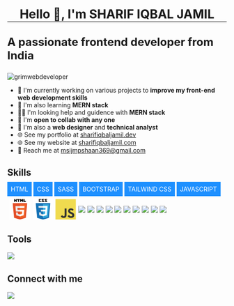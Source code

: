 <div>
<h1 style="border-bottom: 1px solid black; text-align:center;">Hello 👋, I'm SHARIF IQBAL JAMIL</h1>

<h2>
<p style="font-size: 1.6rem; font-weight: 700;">A passionate frontend developer from India</p>
</h2>

<p style="text-align: left;"> <img src="https://komarev.com/ghpvc/?username=grimdeveloper&label=Profile%20views&color=3b82f6&style=flat" alt="grimwebdeveloper" /> </p>

<ul>
    <li>🤵 I'm currently working on various projects to <strong>improve my front-end web development skills</strong></li>
    <li>🧠 I'm also learning <strong>MERN stack</strong> </li>
    <li>👩‍🏫 I'm looking help and guidence with <strong>MERN stack</strong></li>
    <li>🤝 I'm <strong>open to collab with any one</strong></li>
    <li>🐂 I'm also a <strong>web designer</strong> and <strong>technical analyst</strong></li>
    <li>🌐 See my portfolio at <a href="https://sharifiqbaljamil.dev">sharifiqbaljamil.dev</a></li>
    <li>🌐 See my website at <a href="https://sharifiqbaljamil.com">sharifiqbaljamil.com</a></li>
    <li>📧 Reach me at <a href="mailto:msijmpshaan369@gmail.com">msijmpshaan369@gmail.com<a></li>
</ul>

<h2>Skills</h2>
<p>
  <span style="background-color: dodgerBlue; color: white; padding: 0.5rem">HTML</span>
  <span style="background-color: dodgerBlue; color: white; padding: 0.5rem">CSS</span>
  <span style="background-color: dodgerBlue; color: white; padding: 0.5rem">SASS</span>
  <span style="background-color: dodgerBlue; color: white; padding: 0.5rem">BOOTSTRAP</span>
  <span style="background-color: dodgerBlue; color: white; padding: 0.5rem">TAILWIND CSS</span>
  <span style="background-color: dodgerBlue; color: white; padding: 0.5rem">JAVASCRIPT</span>
</p>






<p style="display: flex; flex-wrap: wrap; align-items: center; gap: 0.3rem;">
<a href="https://getbootstrap.com" target="_blank">
<img src="https://raw.githubusercontent.com/devicons/devicon/master/icons/html5/html5-original-wordmark.svg" width="48">
</a>
<a href="https://getbootstrap.com" target="_blank">
<img src="https://raw.githubusercontent.com/devicons/devicon/master/icons/css3/css3-original-wordmark.svg" width="48">
</a>
<a href="https://getbootstrap.com" target="_blank">
<img src="https://raw.githubusercontent.com/devicons/devicon/master/icons/javascript/javascript-original.svg" width="48">
</a>
<a href="https://getbootstrap.com" target="_blank">
<img src="https://upload.wikimedia.org/wikipedia/commons/thumb/a/a7/React-icon.svg/2300px-React-icon.svg.png" width="48">
</a>
<a href="https://getbootstrap.com" target="_blank">
<img src="https://upload.wikimedia.org/wikipedia/commons/thumb/b/b2/Bootstrap_logo.svg/2560px-Bootstrap_logo.svg.png" width="48">
</a>
<a href="https://getbootstrap.com" target="_blank">
<img src="https://encrypted-tbn0.gstatic.com/images?q=tbn:ANd9GcTX9fZzRj7BuQAtuf6RSuqIjWEaai2Vl7sFq2Y6tKq5hA&s" width="48">
</a>
<a href="https://getbootstrap.com" target="_blank">
<img src="https://upload.wikimedia.org/wikipedia/commons/thumb/9/96/Sass_Logo_Color.svg/1280px-Sass_Logo_Color.svg.png" width="48">
</a>
<a href="https://getbootstrap.com" target="_blank">
<img src="https://www.abhith.net/img/topics/git-icon.svg" width="48">
</a>
<a href="https://getbootstrap.com" target="_blank">
<img src="https://upload.wikimedia.org/wikipedia/commons/thumb/c/c2/GitHub_Invertocat_Logo.svg/1200px-GitHub_Invertocat_Logo.svg.png" width="58">
</a>
<a href="https://getbootstrap.com" target="_blank">
<img src="https://upload.wikimedia.org/wikipedia/commons/3/33/Figma-logo.svg" width="36">
</a>
<a href="https://getbootstrap.com" target="_blank">
<img src="https://richcontentdesign.com/wp-content/uploads/2019/10/greensock@2x.png" width="58">
</a>
<a href="https://getbootstrap.com" target="_blank">
<img src="https://encrypted-tbn0.gstatic.com/images?q=tbn:ANd9GcQ7msbpubiYBTE-4Nru1roCWUG5OXKAteERU03DFGKL6A&s" width="48">
</a>
<a href="https://getbootstrap.com" target="_blank">
<img src="https://upload.wikimedia.org/wikipedia/commons/thumb/7/7e/Node.js_logo_2015.svg/2560px-Node.js_logo_2015.svg.png" width="48">
</a>
</p>

<h2>Tools</h2>
<p style="display: flex; flex-wrap: wrap; align-items: center; gap: 0.3rem;">
<a href="https://getbootstrap.com" target="_blank">
<img src="https://uxwing.com/wp-content/themes/uxwing/download/brands-and-social-media/visual-studio-code-icon.png" width="48">
</a>
</p>

<h2>Connect with me</h2>
<p style="display: flex; flex-wrap: wrap; align-items: center; gap: 0.3rem;">
<a href="https://getbootstrap.com" target="_blank">
<img src="https://upload.wikimedia.org/wikipedia/commons/thumb/8/81/LinkedIn_icon.svg/2048px-LinkedIn_icon.svg.png" width="48">
</a>
</p>

<!--
<h2>GitHub Stats</h2>
<div style="display: grid; gap: 1rem;">
  <img src="https://github-readme-stats.vercel.app/api/top-langs?username=grimwebdeveloper&locale=en&hide_title=false&layout=compact&card_width=320&langs_count=10&theme=graywhite&hide_border=false&order=2" height="150" alt="languages graph"  />
  <img src="https://streak-stats.demolab.com?user=grimwebdeveloper&locale=en&mode=daily&theme=graywhite&hide_border=false&border_radius=5&order=3" height="150" alt="streak graph"  />
  <img src="https://github-readme-stats.vercel.app/api?username=grimwebdeveloper&hide_title=true&hide_rank=false&show_icons=true&include_all_commits=true&count_private=true&disable_animations=false&theme=graywhite&locale=en&hide_border=false&order=1&custom_title=%C2%A0" height="150" alt="stats graph"  />
  <img src="https://github-readme-activity-graph.vercel.app/graph?username=grimwebdeveloper&radius=16&theme=minimal&area=true&order=5&hide_title=true" height="150" alt="activity-graph graph"  />
</div>
-->

</div>

